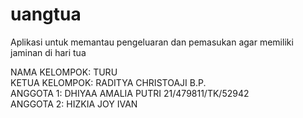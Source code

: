 # uangtua
Aplikasi untuk memantau pengeluaran dan pemasukan agar memiliki jaminan di hari tua

NAMA  KELOMPOK: TURU
<br>KETUA KELOMPOK: RADITYA CHRISTOAJI B.P.
<br>ANGGOTA 1: DHIYAA AMALIA PUTRI 21/479811/TK/52942
<br>ANGGOTA 2: HIZKIA JOY IVAN
